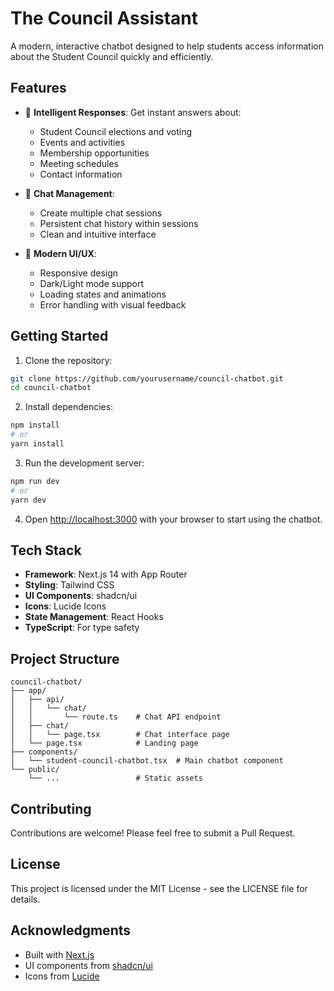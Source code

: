 # The Council Assistant

A modern, interactive chatbot designed to help students access information about the Student Council quickly and efficiently.

## Features

- 🤖 **Intelligent Responses**: Get instant answers about:
  - Student Council elections and voting
  - Events and activities
  - Membership opportunities
  - Meeting schedules
  - Contact information

- 💬 **Chat Management**:
  - Create multiple chat sessions
  - Persistent chat history within sessions
  - Clean and intuitive interface

- 🎨 **Modern UI/UX**:
  - Responsive design
  - Dark/Light mode support
  - Loading states and animations
  - Error handling with visual feedback

## Getting Started

1. Clone the repository:
```bash
git clone https://github.com/yourusername/council-chatbot.git
cd council-chatbot
```

2. Install dependencies:
```bash
npm install
# or
yarn install
```

3. Run the development server:
```bash
npm run dev
# or
yarn dev
```

4. Open [http://localhost:3000](http://localhost:3000) with your browser to start using the chatbot.

## Tech Stack

- **Framework**: Next.js 14 with App Router
- **Styling**: Tailwind CSS
- **UI Components**: shadcn/ui
- **Icons**: Lucide Icons
- **State Management**: React Hooks
- **TypeScript**: For type safety

## Project Structure

```
council-chatbot/
├── app/
│   ├── api/
│   │   └── chat/
│   │       └── route.ts    # Chat API endpoint
│   ├── chat/
│   │   └── page.tsx        # Chat interface page
│   └── page.tsx            # Landing page
├── components/
│   └── student-council-chatbot.tsx  # Main chatbot component
└── public/
    └── ...                 # Static assets
```

## Contributing

Contributions are welcome! Please feel free to submit a Pull Request.

## License

This project is licensed under the MIT License - see the LICENSE file for details.

## Acknowledgments

- Built with [Next.js](https://nextjs.org/)
- UI components from [shadcn/ui](https://ui.shadcn.com/)
- Icons from [Lucide](https://lucide.dev/)
#
